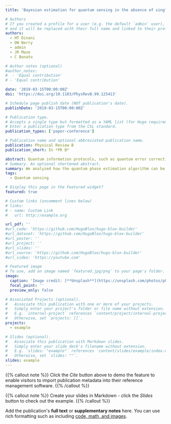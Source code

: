 ```yaml
---
title: 'Bayesian estimation for quantum sensing in the absence of single-shot detection'

# Authors
# If you created a profile for a user (e.g. the default `admin` user), write the username (folder name) here
# and it will be replaced with their full name and linked to their profile.
authors:
  - HT Dinani
  - DW Berry
  - admin
  - JR Maze 
  - C Bonato

# Author notes (optional)
#author_notes:
#  - 'Equal contribution'
# - 'Equal contribution'

date: '2019-03-15T00:00:00Z'
doi: 'https://doi.org/10.1103/PhysRevB.99.125413'

# Schedule page publish date (NOT publication's date).
publishDate: '2019-03-15T00:00:00Z'

# Publication type.
# Accepts a single type but formatted as a YAML list (for Hugo requirements).
# Enter a publication type from the CSL standard.
publication_types: ['paper-conference']

# Publication name and optional abbreviated publication name.
publication: Physical Review B
publication_short: In *PR B*

abstract: Quantum information protocols, such as quantum error correction and quantum phase estimation, have been widely used to enhance the performance of quantum sensors. While these protocols have relied on single-shot detection, in most practical applications only an averaged readout is available, as in the case of room-temperature sensing with the electron spin associated with a nitrogen-vacancy center in diamond. Here, we theoretically investigate the application of the quantum phase estimation algorithm for high dynamic-range magnetometry, when single-shot readout is not available. We show that, even in this case, Bayesian estimation provides a natural way to efficiently use the available information. We apply Bayesian analysis to achieve an optimized sensing protocol for estimating a time-independent magnetic field with a single electron spin associated to a nitrogen-vacancy center at room temperature and show that this protocol improves the sensitivity over previous protocols by more than a factor of 3. Moreover, we show that an extra enhancement can be achieved by considering the timing information in the detector clicks.
# Summary. An optional shortened abstract.
summary: We analyzed how the quantum phase estimation algorithm can be used efficiently for high dynamic range sensing with a single qubit, in the case where single-shot readout is not available.
tags:
  - Quantum sensing

# Display this page in the Featured widget?
featured: true

# Custom links (uncomment lines below)
# links:
# - name: Custom Link
#   url: http://example.org

url_pdf: ''
#url_code: 'https://github.com/HugoBlox/hugo-blox-builder'
#url_dataset: 'https://github.com/HugoBlox/hugo-blox-builder'
#url_poster: ''
#url_project: ''
#url_slides: ''
#url_source: 'https://github.com/HugoBlox/hugo-blox-builder'
#url_video: 'https://youtube.com'

# Featured image
# To use, add an image named `featured.jpg/png` to your page's folder.
image:
  caption: 'Image credit: [**Unsplash**](https://unsplash.com/photos/pLCdAaMFLTE)'
  focal_point: ''
  preview_only: false

# Associated Projects (optional).
#   Associate this publication with one or more of your projects.
#   Simply enter your project's folder or file name without extension.
#   E.g. `internal-project` references `content/project/internal-project/index.md`.
#   Otherwise, set `projects: []`.
projects:
  - example

# Slides (optional).
#   Associate this publication with Markdown slides.
#   Simply enter your slide deck's filename without extension.
#   E.g. `slides: "example"` references `content/slides/example/index.md`.
#   Otherwise, set `slides: ""`.
slides: example
---
```


{{% callout note %}}
Click the _Cite_ button above to demo the feature to enable visitors to import publication metadata into their reference management software.
{{% /callout %}}

{{% callout note %}}
Create your slides in Markdown - click the _Slides_ button to check out the example.
{{% /callout %}}

Add the publication's **full text** or **supplementary notes** here. You can use rich formatting such as including [code, math, and images](https://docs.hugoblox.com/content/writing-markdown-latex/).
